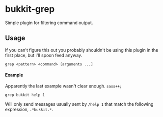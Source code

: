 bukkit-grep
===========

Simple plugin for filtering command output.

## Usage

If you can't figure this out you probably shouldn't be using this plugin in the first place, but I'll spoon feed anyway.

```
grep <pattern> <command> [arguments ...]
```

#### Example

Apparently the last example wasn't clear enough. `sass++;`

```
grep bukkit help 1
```

Will only send messages usually sent by `/help 1` that match the following expression, `.*bukkit.*`.
